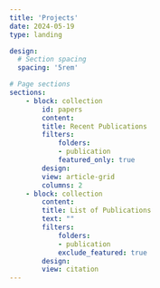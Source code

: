 ```yaml
---
title: 'Projects'
date: 2024-05-19
type: landing

design:
  # Section spacing
  spacing: '5rem'

# Page sections
sections:
    - block: collection
        id: papers
        content:
        title: Recent Publications
        filters:
            folders:
            - publication
            featured_only: true
        design:
        view: article-grid
        columns: 2
    - block: collection
        content:
        title: List of Publications
        text: ""
        filters:
            folders:
            - publication
            exclude_featured: true
        design:
        view: citation
---
```

